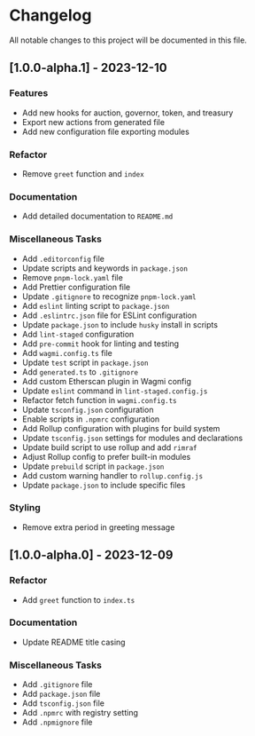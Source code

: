 # Changelog

All notable changes to this project will be documented in this file.

## [1.0.0-alpha.1] - 2023-12-10

### Features

- Add new hooks for auction, governor, token, and treasury
- Export new actions from generated file
- Add new configuration file exporting modules

### Refactor

- Remove `greet` function and `index`

### Documentation

- Add detailed documentation to `README.md`

### Miscellaneous Tasks

- Add `.editorconfig` file
- Update scripts and keywords in `package.json`
- Remove `pnpm-lock.yaml` file
- Add Prettier configuration file
- Update `.gitignore` to recognize `pnpm-lock.yaml`
- Add `eslint` linting script to `package.json`
- Add `.eslintrc.json` file for ESLint configuration
- Update `package.json` to include `husky` install in scripts
- Add `lint-staged` configuration
- Add `pre-commit` hook for linting and testing
- Add `wagmi.config.ts` file
- Update `test` script in `package.json`
- Add `generated.ts` to `.gitignore`
- Add custom Etherscan plugin in Wagmi config
- Update `eslint` command in `lint-staged.config.js`
- Refactor fetch function in `wagmi.config.ts`
- Update `tsconfig.json` configuration
- Enable scripts in `.npmrc` configuration
- Add Rollup configuration with plugins for build system
- Update `tsconfig.json` settings for modules and declarations
- Update build script to use rollup and add `rimraf`
- Adjust Rollup config to prefer built-in modules
- Update `prebuild` script in `package.json`
- Add custom warning handler to `rollup.config.js`
- Update `package.json` to include specific files

### Styling

- Remove extra period in greeting message

## [1.0.0-alpha.0] - 2023-12-09

### Refactor

- Add `greet` function to `index.ts`

### Documentation

- Update README title casing

### Miscellaneous Tasks

- Add `.gitignore` file
- Add `package.json` file
- Add `tsconfig.json` file
- Add `.npmrc` with registry setting
- Add `.npmignore` file

<!-- generated by git-cliff -->
